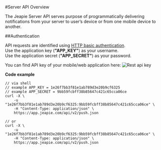 #Server API Overview

The Jeapie Server API serves purpose of programmatically delivering notifications from your server to user’s device or from one mobile device to another.


##Authentication

API requests are identified using [HTTP basic authentication](http://en.wikipedia.org/wiki/Basic_access_authentication).<br>
Use the application key (**"APP_KEY"**) as your username.<br>
Use the application secret (**"APP_SECRET"**) as your password.


You can find API key of your mobile/web application here:
![Rest api key](/img/00000206.png)

**Code example**


```shell
// via shell
// example APP_KEY = 1e26f7bb3f81e1ab789d3e20b9cf6325
// example APP_SECRET = 9bb59fcbff38b85647c421c65cca06ce
curl -X \
    -u "1e26f7bb3f81e1ab789d3e20b9cf6325:9bb59fcbff38b85647c421c65cca06ce" \
    -H "Content-Type: application/json" \
    https://app.jeapie.com/api/v2/push.json

// or
curl -X \
    -u "1e26f7bb3f81e1ab789d3e20b9cf6325:9bb59fcbff38b85647c421c65cca06ce" \
    -H "Content-Type: application/json" \
    https://app.jeapie.com/api/v2/push.json
```
